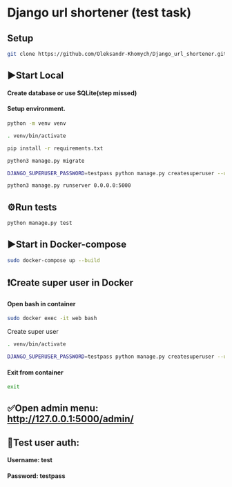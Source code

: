 # Django url shortener (test task)

## Setup
```sh
git clone https://github.com/Oleksandr-Khomych/Django_url_shortener.git
```

## ▶️Start Local
#### Create database or use SQLite(step missed)

#### Setup environment.
```sh
python -m venv venv

. venv/bin/activate

pip install -r requirements.txt

python3 manage.py migrate

DJANGO_SUPERUSER_PASSWORD=testpass python manage.py createsuperuser --username test --email test@test.ua --noinput

python3 manage.py runserver 0.0.0.0:5000
```

## ⚙️Run tests
```sh
python manage.py test
```

## ▶️Start in Docker-compose

```sh
sudo docker-compose up --build
```

## ❗️Create super user in Docker

#### Open bash in container
```sh
sudo docker exec -it web bash
```
Create super user
```sh
. venv/bin/activate

DJANGO_SUPERUSER_PASSWORD=testpass python manage.py createsuperuser --username test --email test@test.ua --noinput
```

#### Exit from container
```sh
exit
```
## ✅Open admin menu: http://127.0.0.1:5000/admin/

## 👤Test user auth:
#### Username: test
#### Password: testpass
